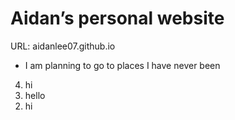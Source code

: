 # Aidan’s personal website
URL: aidanlee07.github.io
<!DOCTYPE html>
<html>
    <body>
      <!-- <p>Hello everyone,I am a new programmer and I am so exited for this!</p> -->
      <ul>
      <li>I am planning to go to places I have never been</li>
      </ul>
      <ol start="4" reversed>
     <li>hi</li>
     <li>hello</li>
     <li>hi</hi>
      </ol>
    </body>
</html>